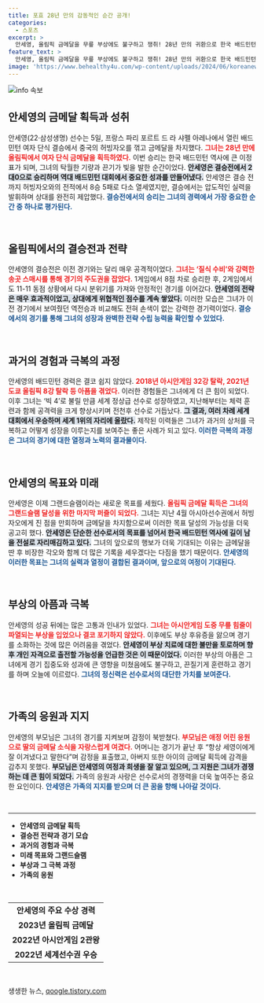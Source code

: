 ```yaml
---
title: 포효 28년 만의 감동적인 순간 공개!
categories:
  - 스포츠
excerpt: >
  안세영, 올림픽 금메달을 무릎 부상에도 불구하고 쟁취! 28년 만의 귀환으로 한국 배드민턴 역사에 새로운 장을 열다. 파리에서의 감동적인 승리와 그랜드슬램 목표를 향한 그의 무한한 열정에 주목하라!
feature_text: >
  안세영, 올림픽 금메달을 무릎 부상에도 불구하고 쟁취! 28년 만의 귀환으로 한국 배드민턴 역사에 새로운 장을 열다. 파리에서의 감동적인 승리와 그랜드슬램 목표를 향한 그의 무한한 열정에 주목하라!
image: 'https://www.behealthy4u.com/wp-content/uploads/2024/06/koreanews.jpg'
---
```


<p><img src="https://www.behealthy4u.com/wp-content/uploads/2024/06/koreanews.jpg" alt="info 속보" /></p>

<h2 data-ke-size="size26">안세영의 금메달 획득과 성취</h2>

<p data-ke-size="size16">안세영(22·삼성생명) 선수는 5일, 프랑스 파리 포르트 드 라 샤펠 아레나에서 열린 배드민턴 여자 단식 결승에서 중국의 허빙자오를 꺾고 금메달을 차지했다. <b><span style="color: #ee2323;">그녀는 28년 만에 올림픽에서 여자 단식 금메달을 획득하였다.</span></b> 이번 승리는 한국 배드민턴 역사에 큰 이정표가 되며, 그녀의 탁월한 기량과 끈기가 빛을 발한 순간이었다. <b><span style="background-color: #21538527;">안세영은 결승전에서 2대0으로 승리하며 역대 배드민턴 대회에서 중요한 성과를 만들어냈다.</span></b> 안세영은 결승 전까지 허빙자오와의 전적에서 8승 5패로 다소 열세였지만, 결승에서는 압도적인 실력을 발휘하며 상대를 완전히 제압했다. <b><span style="color: #1a5490;">결승전에서의 승리는 그녀의 경력에서 가장 중요한 순간 중 하나로 평가된다.</span></b></p>

<p data-ke-size="size16">&nbsp;</p>

<h2 data-ke-size="size26">올림픽에서의 결승전과 전략</h2>

<p data-ke-size="size16">안세영의 결승전은 이전 경기와는 달리 매우 공격적이었다. <b><span style="color: #ee2323;">그녀는 ‘질식 수비’와 강력한 송곳 스매시를 통해 경기의 주도권을 잡았다.</span></b> 1게임에서 8점 차로 승리한 후, 2게임에서도 11-11 동점 상황에서 다시 분위기를 가져와 안정적인 경기를 이어갔다. <b><span style="background-color: #21538527;">안세영의 전략은 매우 효과적이었고, 상대에게 위협적인 점수를 계속 쌓았다.</span></b> 이러한 모습은 그녀가 이전 경기에서 보여줬던 역전승과 비교해도 전혀 손색이 없는 강력한 경기력이었다. <b><span style="color: #1a5490;">결승에서의 경기를 통해 그녀의 성장과 완벽한 전략 수립 능력을 확인할 수 있었다.</span></b></p>

<p data-ke-size="size16">&nbsp;</p>

<h2 data-ke-size="size26">과거의 경험과 극복의 과정</h2>

<p data-ke-size="size16">안세영의 배드민턴 경력은 결코 쉽지 않았다. <b><span style="color: #ee2323;">2018년 아시안게임 32강 탈락, 2021년 도쿄 올림픽 8강 탈락 등 아픔을 겪었다.</span></b> 이러한 경험들은 그녀에게 더 큰 힘이 되었다. 이후 그녀는 ‘빅 4’로 불릴 만큼 세계 정상급 선수로 성장하였고, 지난해부터는 체력 훈련과 함께 공격력을 크게 향상시키며 전천후 선수로 거듭났다. <b><span style="background-color: #21538527;">그 결과, 여러 차례 세계 대회에서 우승하며 세계 1위의 자리에 올랐다.</span></b> 제작된 이력들은 그녀가 과거의 상처를 극복하고 어떻게 성장을 이루는지를 보여주는 좋은 사례가 되고 있다. <b><span style="color: #1a5490;">이러한 극복의 과정은 그녀의 경기에 대한 열정과 노력의 결과물이다.</span></b></p>

<p data-ke-size="size16">&nbsp;</p>

<h2 data-ke-size="size26">안세영의 목표와 미래</h2>

<p data-ke-size="size16">안세영은 이제 그랜드슬램이라는 새로운 목표를 세웠다. <b><span style="color: #ee2323;">올림픽 금메달 획득은 그녀의 그랜드슬램 달성을 위한 마지막 퍼즐이 되었다.</span></b> 그녀는 지난 4월 아시아선수권에서 허빙자오에게 진 점을 만회하며 금메달을 차지함으로써 이러한 목표 달성의 가능성을 더욱 공고히 했다. <b><span style="background-color: #21538527;">안세영은 단순한 선수로서의 목표를 넘어서 한국 배드민턴 역사에 길이 남을 전설로 자리매김하고 있다.</span></b> 그녀의 앞으로의 행보가 더욱 기대되는 이유는 금메달을 딴 후 비장한 각오와 함께 더 많은 기록을 세우겠다는 다짐을 했기 때문이다. <b><span style="color: #1a5490;">안세영의 이러한 목표는 그녀의 실력과 열정이 결합된 결과이며, 앞으로의 여정이 기대된다.</span></b></p>

<p data-ke-size="size16">&nbsp;</p>

<h2 data-ke-size="size26">부상의 아픔과 극복</h2>

<p data-ke-size="size16">안세영의 성공 뒤에는 많은 고통과 인내가 있었다. <b><span style="color: #ee2323;">그녀는 아시안게임 도중 무릎 힘줄이 파열되는 부상을 입었으나 결코 포기하지 않았다.</span></b> 이후에도 부상 후유증을 앓으며 경기를 소화하는 것에 많은 어려움을 겪었다. <b><span style="background-color: #21538527;">안세영이 부상 치료에 대한 불만을 토로하며 향후 개인 자격으로 출전할 가능성을 언급한 것은 이 때문이었다.</span></b> 이러한 부상의 아픔은 그녀에게 경기 집중도와 성과에 큰 영향을 미쳤음에도 불구하고, 끈질기게 훈련하고 경기를 하며 오늘에 이르렀다. <b><span style="color: #1a5490;">그녀의 정신력은 선수로서의 대단한 가치를 보여준다.</span></b></p>

<p data-ke-size="size16">&nbsp;</p>

<h2 data-ke-size="size26">가족의 응원과 지지</h2>

<p data-ke-size="size16">안세영의 부모님은 그녀의 경기를 지켜보며 감정이 북받쳤다. <b><span style="color: #ee2323;">부모님은 애정 어린 응원으로 딸의 금메달 소식을 자랑스럽게 여겼다.</span></b> 어머니는 경기가 끝난 후 “항상 세영이에게 잘 이겨냈다고 말한다”며 감정을 표출했고, 아버지 또한 아이의 금메달 획득에 감격을 감추지 못했다. <b><span style="background-color: #21538527;">부모님은 안세영의 여정과 희생을 잘 알고 있으며, 그 지원은 그녀가 경쟁하는 데 큰 힘이 되었다.</span></b> 가족의 응원과 사랑은 선수로서의 경쟁력을 더욱 높여주는 중요한 요인이다. <b><span style="color: #1a5490;">안세영은 가족의 지지를 받으며 더 큰 꿈을 향해 나아갈 것이다.</span></b></p>

<p data-ke-size="size16">&nbsp;</p>

<hr />

<ul>
    <li><b>안세영의 금메달 획득</b></li>
    <li><b>결승전 전략과 경기 모습</b></li>
    <li><b>과거의 경험과 극복</b></li>
    <li><b>미래 목표와 그랜드슬램</b></li>
    <li><b>부상과 그 극복 과정</b></li>
    <li><b>가족의 응원</b></li>
</ul>

<p data-ke-size="size16">&nbsp;</p>

<table>
    <tr>
        <td style="text-align: center; height: 17px;"><b>안세영의 주요 수상 경력</b></td>
    </tr>
    <tr>
        <td style="text-align: center; height: 17px;"><b>2023년 올림픽 금메달</b></td>
    </tr>
    <tr>
        <td style="text-align: center; height: 17px;"><b>2022년 아시안게임 2관왕</b></td>
    </tr>
    <tr>
        <td style="text-align: center; height: 17px;"><b>2022년 세계선수권 우승</b></td>
    </tr>
</table> 

<p data-ke-size="size16">&nbsp;</p>
생생한 뉴스, <a href="https://qoogle.tistory.com" rel="dofollow">qoogle.tistory.com</a>


